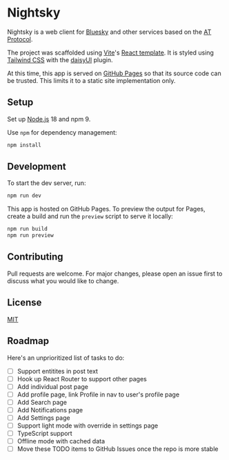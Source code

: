 # Nightsky

Nightsky is a web client for [Bluesky](https://bsky.app/) and other services based on the [AT Protocol](https://atproto.com/).

The project was scaffolded using [Vite](https://vitejs.dev/)'s [React template](https://github.com/vitejs/vite-plugin-react/tree/main/packages/plugin-react). It is styled using [Tailwind CSS](https://tailwindcss.com/) with the [daisyUI](https://daisyui.com/) plugin.

At this time, this app is served on [GitHub Pages](https://pages.github.com/) so that its source code can be trusted. This limits it to a static site implementation only.

## Setup

Set up [Node.js](https://nodejs.org/en/) 18 and npm 9.

Use `npm` for dependency management:

```bash
npm install
```

## Development

To start the dev server, run:

```bash
npm run dev
```

This app is hosted on GitHub Pages. To preview the output for Pages, create a build and run the `preview` script to serve it locally:

```bash
npm run build
npm run preview
```

## Contributing

Pull requests are welcome. For major changes, please open an issue first to discuss what you would like to change.

## License

[MIT](https://choosealicense.com/licenses/mit/)

## Roadmap

Here's an unprioritized list of tasks to do:

- [ ] Support entitites in post text
- [ ] Hook up React Router to support other pages
- [ ] Add individual post page
- [ ] Add profile page, link Profile in nav to user's profile page
- [ ] Add Search page
- [ ] Add Notifications page
- [ ] Add Settings page
- [ ] Support light mode with override in settings page
- [ ] TypeScript support
- [ ] Offline mode with cached data
- [ ] Move these TODO items to GitHub Issues once the repo is more stable
